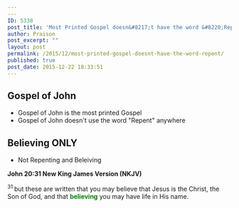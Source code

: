 ```yaml
---
---
ID: 5338
post_title: 'Most Printed Gospel doesn&#8217;t have the word &#8220;Repent&#8221;'
author: Praison
post_excerpt: ""
layout: post
permalink: /2015/12/most-printed-gospel-doesnt-have-the-word-repent/
published: true
post_date: 2015-12-22 18:33:51
---
```

<h2><strong>Gospel of John</strong></h2>
<ul>
	<li>Gospel of John is the most printed Gospel</li>
	<li>Gospel of John doesn't use the word "Repent" anywhere</li>
</ul>
<h2><strong>Believing ONLY </strong></h2>
<ul>
	<li>Not Repenting and Beleiving</li>
</ul>
<strong><span class="passage-display-bcv">John 20:31
</span><span class="passage-display-version">New King James Version (NKJV)</span></strong>

<span id="en-NKJV-26899" class="text John-20-31"><sup class="versenum">31 </sup>but these are written that you may believe that Jesus is the Christ, the Son of God, and that <span style="color: #008000;"><strong>believing</strong> </span>you may have life in His name.</span>

&nbsp;

&nbsp;